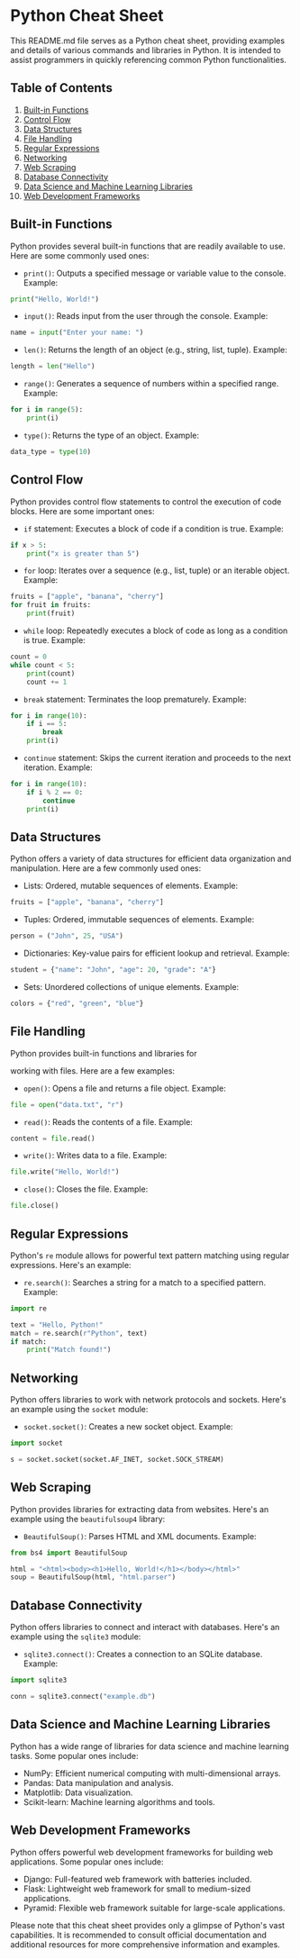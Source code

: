 # Python Cheat Sheet

This README.md file serves as a Python cheat sheet, providing examples and details of various commands and libraries in Python. It is intended to assist programmers in quickly referencing common Python functionalities.

## Table of Contents
1. [Built-in Functions](#built-in-functions)
2. [Control Flow](#control-flow)
3. [Data Structures](#data-structures)
4. [File Handling](#file-handling)
5. [Regular Expressions](#regular-expressions)
6. [Networking](#networking)
7. [Web Scraping](#web-scraping)
8. [Database Connectivity](#database-connectivity)
9. [Data Science and Machine Learning Libraries](#data-science-and-machine-learning-libraries)
10. [Web Development Frameworks](#web-development-frameworks)

## Built-in Functions
Python provides several built-in functions that are readily available to use. Here are some commonly used ones:

- `print()`: Outputs a specified message or variable value to the console.
Example:
```python
print("Hello, World!")
```

- `input()`: Reads input from the user through the console.
Example:
```python
name = input("Enter your name: ")
```

- `len()`: Returns the length of an object (e.g., string, list, tuple).
Example:
```python
length = len("Hello")
```

- `range()`: Generates a sequence of numbers within a specified range.
Example:
```python
for i in range(5):
    print(i)
```

- `type()`: Returns the type of an object.
Example:
```python
data_type = type(10)
```

## Control Flow
Python provides control flow statements to control the execution of code blocks. Here are some important ones:

- `if` statement: Executes a block of code if a condition is true.
Example:
```python
if x > 5:
    print("x is greater than 5")
```

- `for` loop: Iterates over a sequence (e.g., list, tuple) or an iterable object.
Example:
```python
fruits = ["apple", "banana", "cherry"]
for fruit in fruits:
    print(fruit)
```

- `while` loop: Repeatedly executes a block of code as long as a condition is true.
Example:
```python
count = 0
while count < 5:
    print(count)
    count += 1
```

- `break` statement: Terminates the loop prematurely.
Example:
```python
for i in range(10):
    if i == 5:
        break
    print(i)
```

- `continue` statement: Skips the current iteration and proceeds to the next iteration.
Example:
```python
for i in range(10):
    if i % 2 == 0:
        continue
    print(i)
```

## Data Structures
Python offers a variety of data structures for efficient data organization and manipulation. Here are a few commonly used ones:

- Lists: Ordered, mutable sequences of elements.
Example:
```python
fruits = ["apple", "banana", "cherry"]
```

- Tuples: Ordered, immutable sequences of elements.
Example:
```python
person = ("John", 25, "USA")
```

- Dictionaries: Key-value pairs for efficient lookup and retrieval.
Example:
```python
student = {"name": "John", "age": 20, "grade": "A"}
```

- Sets: Unordered collections of unique elements.
Example:
```python
colors = {"red", "green", "blue"}
```

## File Handling
Python provides built-in functions and libraries for

 working with files. Here are a few examples:

- `open()`: Opens a file and returns a file object.
Example:
```python
file = open("data.txt", "r")
```

- `read()`: Reads the contents of a file.
Example:
```python
content = file.read()
```

- `write()`: Writes data to a file.
Example:
```python
file.write("Hello, World!")
```

- `close()`: Closes the file.
Example:
```python
file.close()
```

## Regular Expressions
Python's `re` module allows for powerful text pattern matching using regular expressions. Here's an example:

- `re.search()`: Searches a string for a match to a specified pattern.
Example:
```python
import re

text = "Hello, Python!"
match = re.search(r"Python", text)
if match:
    print("Match found!")
```

## Networking
Python offers libraries to work with network protocols and sockets. Here's an example using the `socket` module:

- `socket.socket()`: Creates a new socket object.
Example:
```python
import socket

s = socket.socket(socket.AF_INET, socket.SOCK_STREAM)
```

## Web Scraping
Python provides libraries for extracting data from websites. Here's an example using the `beautifulsoup4` library:

- `BeautifulSoup()`: Parses HTML and XML documents.
Example:
```python
from bs4 import BeautifulSoup

html = "<html><body><h1>Hello, World!</h1></body></html>"
soup = BeautifulSoup(html, "html.parser")
```

## Database Connectivity
Python offers libraries to connect and interact with databases. Here's an example using the `sqlite3` module:

- `sqlite3.connect()`: Creates a connection to an SQLite database.
Example:
```python
import sqlite3

conn = sqlite3.connect("example.db")
```

## Data Science and Machine Learning Libraries
Python has a wide range of libraries for data science and machine learning tasks. Some popular ones include:

- NumPy: Efficient numerical computing with multi-dimensional arrays.
- Pandas: Data manipulation and analysis.
- Matplotlib: Data visualization.
- Scikit-learn: Machine learning algorithms and tools.

## Web Development Frameworks
Python offers powerful web development frameworks for building web applications. Some popular ones include:

- Django: Full-featured web framework with batteries included.
- Flask: Lightweight web framework for small to medium-sized applications.
- Pyramid: Flexible web framework suitable for large-scale applications.

Please note that this cheat sheet provides only a glimpse of Python's vast capabilities. It is recommended to consult official documentation and additional resources for more comprehensive information and examples.
